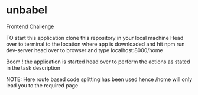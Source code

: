 # unbabel
Frontend Challenge

TO start this application clone this repository in your local machine
Head over to terminal to the location where app is downloaded
and hit npm run dev-server
head over to browser and type localhost:8000/home

Boom ! the application is started head over to perform the actions as stated in the task description

NOTE: Here route based code splitting has been used hence /home will only lead you to the required page
